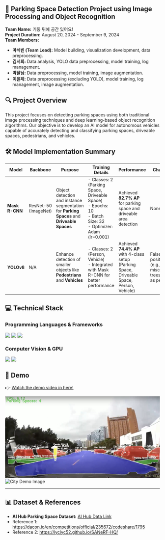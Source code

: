 ## 🚙 Parking Space Detection Project using Image Processing and Object Recognition

**Team Name:** 기둥 뒤에 공간 있어요!  
**Project Duration:** August 20, 2024 - September 9, 2024  
**Team Members:**  
- **마석빈 (Team Lead):** Model building, visualization development, data preprocessing.  
- **김서희:** Data analysis, YOLO data preprocessing, model training, log management.  
- **박달님:** Data preprocessing, model training, image augmentation.  
- **이윤제:** Data preprocessing (excluding YOLO), model training, log management, image augmentation.

## 🔍 Project Overview
This project focuses on detecting parking spaces using both traditional image processing techniques and deep learning-based object recognition algorithms. Our objective is to develop an AI model for autonomous vehicles capable of accurately detecting and classifying parking spaces, driveable spaces, pedestrians, and vehicles.

## 🛠️ Model Implementation Summary

| **Model**    | **Backbone**         | **Purpose**                                                                 | **Training Details**                                                                 | **Performance**                                 | **Challenges**                                           |
|--------------|----------------------|-----------------------------------------------------------------------------|--------------------------------------------------------------------------------------|------------------------------------------------|----------------------------------------------------------|
| **Mask R-CNN** | ResNet-50 (ImageNet) | Object detection and instance segmentation for **Parking Spaces** and **Driveable Spaces** | - Classes: 2 (Parking Space, Driveable Space) <br> - Epochs: 10 <br> - Batch Size: 32 <br> - Optimizer: Adam (lr=0.001) | Achieved **82.7% AP** for parking space and driveable area detection | None                                                      |
| **YOLOv8**   | N/A                  | Enhance detection of smaller objects like **Pedestrians** and **Vehicles**  | - Classes: 2 (Person, Vehicle) <br> - Integrated with Mask R-CNN for better performance | Achieved **74.4% AP** with 4-class setup (Parking Space, Driveable Space, Person, Vehicle) | False positives (e.g., misclassifying trees or poles as people) |



## 💻 Technical Stack

### Programming Languages & Frameworks

<div align="left">
    <img src="https://img.shields.io/badge/Python-3776AB?style=flat&logo=Python&logoColor=white" />
    <img src="https://img.shields.io/badge/PyTorch-EE4C2C?style=flat&logo=PyTorch&logoColor=white" />
    <img src="https://img.shields.io/badge/YOLO-00FFFF?style=flat&logo=YOLO&logoColor=black" />
</div>

### Computer Vision & GPU

<div align="left">
    <img src="https://img.shields.io/badge/OpenCV-5C3EE8?style=flat&logo=OpenCV&logoColor=white" />
    <img src="https://img.shields.io/badge/NVIDIA_CUDA-76B900?style=flat&logo=NVIDIA&logoColor=white" />
</div>

## 📼 Demo
👉 [Watch the demo video in here!](https://drive.google.com/drive/folders/1Vg_oa_r5s_gYFnLBLm-cYhLv_40ciIT6)

![YOLO Demo Image](yolo_demo_img.png)
![City Demo Image](city_demo_img.png)

---

## 📊 Dataset & References

- **AI Hub Parking Space Dataset:** [AI Hub Data Link](https://www.aihub.or.kr/aihubdata/data/view.do?currMenu=115&topMenu=100&dataSetSn=598)
- Reference 1: https://dacon.io/en/competitions/official/235672/codeshare/1795
- Reference 2: https://lyclyc52.github.io/SANeRF-HQ/
